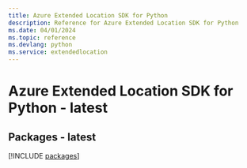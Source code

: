 ```yaml
---
title: Azure Extended Location SDK for Python
description: Reference for Azure Extended Location SDK for Python
ms.date: 04/01/2024
ms.topic: reference
ms.devlang: python
ms.service: extendedlocation
---
```

# Azure Extended Location SDK for Python - latest
## Packages - latest
[!INCLUDE [packages](extended-location-index.md)]